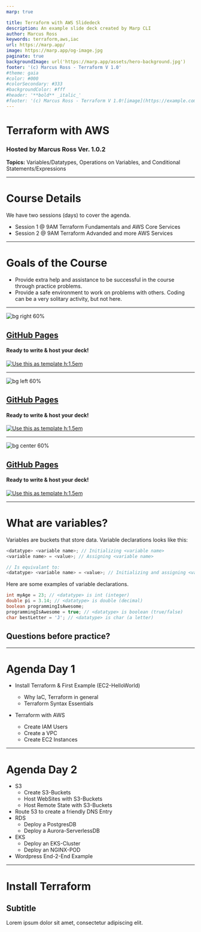 ```yaml
---
marp: true

title: Terraform with AWS Slidedeck
description: An example slide deck created by Marp CLI
author: Marcus Ross
keywords: terraform,aws,iac
url: https://marp.app/
image: https://marp.app/og-image.jpg
paginate: true
backgroundImage: url('https://marp.app/assets/hero-background.jpg')
footer: '(c) Marcus Ross - Terraform V 1.0'
#theme: gaia
#color: #000
#colorSecondary: #333
#backgroundColor: #fff
#header: '**bold** _italic_'
#footer: '(c) Marcus Ross - Terraform V 1.0![image](https://example.com/image.jpg)'
---
```


<!-- _paginate: false -->
<!-- _class: lead -->

# <!-- fit --> Terraform with AWS

### Hosted by Marcus Ross Ver. 1.0.2

**Topics:** Variables/Datatypes, Operations on Variables, and Conditional Statements/Expressions

---

# Course Details

We have two sessions (days) to cover the agenda.

- Session 1 @ 9AM Terraform Fundamentals and AWS Core Services
- Session 2 @ 9AM Terraform Advanded and more AWS Services

---

# Goals of the Course

- Provide extra help and assistance to be successful in the course through practice problems.
- Provide a safe environment to work on problems with others. Coding can be a very solitary activity, but not here.

---

![bg right 60%](https://icongr.am/octicons/mark-github.svg)

## **[GitHub Pages](https://github.com/pages)**

#### Ready to write & host your deck!

[![Use this as template h:1.5em](https://img.shields.io/badge/-Use%20this%20as%20template-brightgreen?style=for-the-badge&logo=github)](https://github.com/yhatt/marp-cli-example/generate)

---

![bg left 60%](https://icongr.am/octicons/mark-github.svg)

## **[GitHub Pages](https://github.com/pages)**

#### Ready to write & host your deck!

[![Use this as template h:1.5em](https://img.shields.io/badge/-Use%20this%20as%20template-brightgreen?style=for-the-badge&logo=github)](https://github.com/yhatt/marp-cli-example/generate)

---

![bg center 60%](https://icongr.am/octicons/mark-github.svg)

## **[GitHub Pages](https://github.com/pages)**

#### Ready to write & host your deck!

[![Use this as template h:1.5em](https://img.shields.io/badge/-Use%20this%20as%20template-brightgreen?style=for-the-badge&logo=github)](https://github.com/yhatt/marp-cli-example/generate)

---

# What are variables?

Variables are buckets that store data. Variable declarations looks like this:

```java
<datatype> <variable name>; // Initializing <variable name>
<variable name> = <value>; // Assigning <variable name>

// Is equivalant to:
<datatype> <variable name> = <value>; // Initializing and assigning <variable_name>
```

Here are some examples of variable declarations.

```java
int myAge = 23; // <datatype> is int (integer)
double pi = 3.14; // <datatype> is double (decimal)
boolean programmingIsAwesome;
programmingIsAwesome = true; // <datatype> is boolean (true/false)
char bestLetter = 'J'; // <datatype> is char (a letter)
```

## Questions before practice?

---

# Agenda Day 1

- Install Terraform & First Example (EC2-HelloWorld)

  - Why IaC, Terraform in general
  - Terraform Syntax Essentials

- Terraform with AWS
  - Create IAM Users
  - Create a VPC
  - Create EC2 Instances

---

# Agenda Day 2

- S3
  - Create S3-Buckets
  - Host WebSites with S3-Buckets
  - Host Remote State with S3-Buckets
- Route 53 to create a friendly DNS Entry
- RDS
  - Deploy a PostgresDB
  - Deploy a Aurora-ServerlessDB
- EKS
  - Deploy an EKS-Cluster
  - Deploy an NGINX-POD
- Wordpress End-2-End Example

---

# Install Terraform

## Subtitle

Lorem ipsum dolor sit amet, consectetur adipiscing elit.
